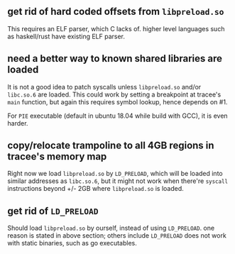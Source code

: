 ## get rid of hard coded offsets from `libpreload.so`

This requires an ELF parser, which C lacks of. higher level languages such as haskell/rust have existing ELF parser.

## need a better way to known shared libraries are loaded

It is not a good idea to patch syscalls unless `libpreload.so` and/or `libc.so.6` are loaded. This could work by setting a
breakpoint at tracee's `main` function, but again this requires symbol lookup, hence depends on #1.

For `PIE` executable (default in ubuntu 18.04 while build with GCC), it is even harder.

## copy/relocate trampoline to all 4GB regions in tracee's memory map

Right now we load `libpreload.so` by `LD_PRELOAD`, which will be loaded into similar addresses as `libc.so.6`, but it might not work
when there're `syscall` instructions beyond +/- 2GB where `libpreload.so` is loaded.

## get rid of `LD_PRELOAD`

Should load `libpreload.so` by ourself, instead of using `LD_PRELOAD`. one reason is stated in above section; others include `LD_PRELOAD`
does not work with static binaries, such as go executables.
